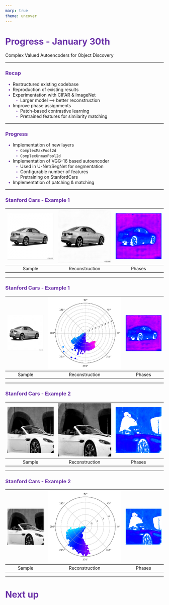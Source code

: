 ```yaml
---
marp: true
theme: uncover
---
```


# Progress - January 30th

Complex Valued Autoencoders for Object Discovery

---

### Recap

-   Restructured existing codebase
-   Reproduction of existing results
-   Experimentation with CIFAR & ImageNet
    -   Larger model ⟶ better reconstruction
-   Improve phase assignments
    -   Patch-based contrastive learning
    -   Pretrained features for similarity matching

---

### Progress

-   Implementation of new layers
    -   `ComplexMaxPool2d`
    -   `ComplexUnmaxPool2d`
-   Implementation of VGG-16 based autoencoder
    -   Used in U-Net/SegNet for segmentation
    -   Configurable number of features
    -   Pretraining on StanfordCars
-   Implementation of patching & matching

---

### Stanford Cars - Example 1

| ![height:3in width:3in](assets/cars1_s.jpg) | ![height:3in width:3in](assets/cars1_r.jpg) | ![height:3in width:3in](assets/cars1_c.jpg) |
| :-----------------------------------------: | :-----------------------------------------: | :-----------------------------------------: |
|                   Sample                    |               Reconstruction                |                   Phases                    |

---

### Stanford Cars - Example 1

| ![height:3in width:3in](assets/cars1_s.jpg) | ![height:3in width:3in](assets/cars1_p.jpg) | ![height:3in width:3in](assets/cars1_c.jpg) |
| :-----------------------------------------: | :-----------------------------------------: | :-----------------------------------------: |
|                   Sample                    |               Reconstruction                |                   Phases                    |

---

### Stanford Cars - Example 2

| ![height:3in width:3in](assets/cars2_s.jpg) | ![height:3in width:3in](assets/cars2_r.jpg) | ![height:3in width:3in](assets/cars2_c.jpg) |
| :-----------------------------------------: | :-----------------------------------------: | :-----------------------------------------: |
|                   Sample                    |               Reconstruction                |                   Phases                    |

---

### Stanford Cars - Example 2

| ![height:3in width:3in](assets/cars2_s.jpg) | ![height:3in width:3in](assets/cars2_p.jpg) | ![height:3in width:3in](assets/cars2_c.jpg) |
| :-----------------------------------------: | :-----------------------------------------: | :-----------------------------------------: |
|                   Sample                    |               Reconstruction                |                   Phases                    |

---

# Next up

<style>
    h1, h2, h3, h4, h5 {
        color: #6b32a8
    }

    ul {
        width: 100%;
        list-style: none;
    }

    ul li::before {
        content: "\2022";
        color: #6b32a8;
        font-weight: bold;
        display: inline-block;
        width: 1em;
        margin-left: -1em;
    }

    ul ul li::before {
        opacity: 0.5;
    }
</style>
